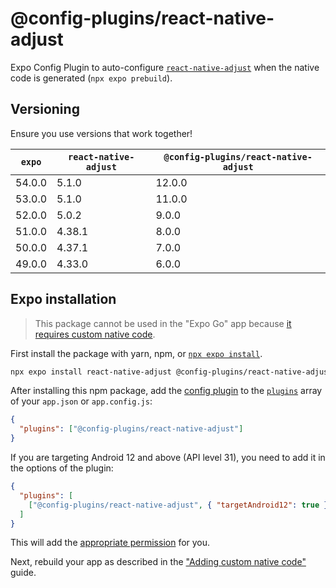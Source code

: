 # @config-plugins/react-native-adjust

Expo Config Plugin to auto-configure [`react-native-adjust`](https://www.npmjs.com/package/react-native-adjust) when the native code is generated (`npx expo prebuild`).

## Versioning

Ensure you use versions that work together!

| `expo` | `react-native-adjust` | `@config-plugins/react-native-adjust` |
| ------ | --------------------- | ------------------------------------- |
| 54.0.0 | 5.1.0                 | 12.0.0                                |
| 53.0.0 | 5.1.0                 | 11.0.0                                |
| 52.0.0 | 5.0.2                 | 9.0.0                                 |
| 51.0.0 | 4.38.1                | 8.0.0                                 |
| 50.0.0 | 4.37.1                | 7.0.0                                 |
| 49.0.0 | 4.33.0                | 6.0.0                                 |

## Expo installation

> This package cannot be used in the "Expo Go" app because [it requires custom native code](https://docs.expo.io/workflow/customizing/).

First install the package with yarn, npm, or [`npx expo install`](https://docs.expo.io/workflow/expo-cli/#expo-install).

```sh
npx expo install react-native-adjust @config-plugins/react-native-adjust
```

After installing this npm package, add the [config plugin](https://docs.expo.io/guides/config-plugins/) to the [`plugins`](https://docs.expo.io/versions/latest/config/app/#plugins) array of your `app.json` or `app.config.js`:

```json
{
  "plugins": ["@config-plugins/react-native-adjust"]
}
```

If you are targeting Android 12 and above (API level 31), you need to add it in the options of the plugin:

```json
{
  "plugins": [
    ["@config-plugins/react-native-adjust", { "targetAndroid12": true }]
  ]
}
```

This will add the [appropriate permission](https://github.com/adjust/react_native_sdk#add-permission-to-gather-google-advertising-id) for you.

Next, rebuild your app as described in the ["Adding custom native code"](https://docs.expo.io/workflow/customizing/) guide.
